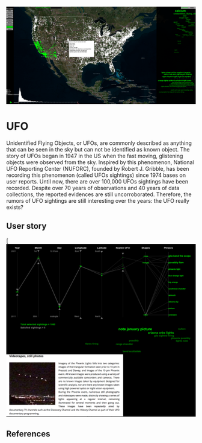 
![ScreenShot](https://github.com/iDataVisualizationLab/UFO/blob/master/images/maingit.png)

# UFO
Unidentified Flying Objects, or UFOs, are commonly described as anything that can be seen in the sky but can not be identified as known object. The story of UFOs began in 1947 in the US  when the fast moving, glistening objects were observed from the sky. Inspired by this phenomenon, National UFO Reporting Center (NUFORC), founded by Robert J. Gribble, has been recording this phenomenon (called UFOs sightings) since 1974 bases on user reports. Until now, there are over 100,000 UFOs sightings have been recorded.
Despite over 70 years of observations and 40 years of data collections, the reported evidences are still uncorroborated. Therefore, the rumors of UFO sightings are still interesting over the years: the UFO really exists?  

## User story

[![Everything Is AWESOME](https://github.com/iDataVisualizationLab/UFO/blob/master/images/AZ.png)

## References
